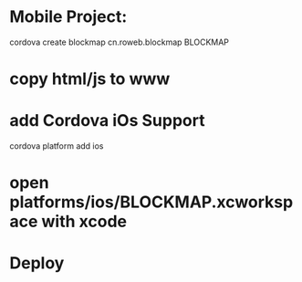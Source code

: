 

# Mobile Project:
cordova create blockmap cn.roweb.blockmap BLOCKMAP


# copy html/js to www


#  add Cordova  iOs Support
cordova platform add ios
<!-- cordova platform update ios -->
<!-- cordova platform rm ios -->

# open platforms/ios/BLOCKMAP.xcworkspace with xcode

# Deploy 
